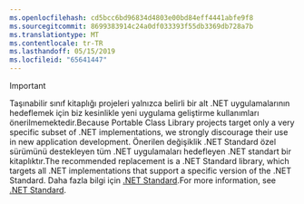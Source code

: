 ```yaml
---
ms.openlocfilehash: cd5bcc6bd96834d4803e00bd84eff4441abfe9f8
ms.sourcegitcommit: 8699383914c24a0df033393f55db3369db728a7b
ms.translationtype: MT
ms.contentlocale: tr-TR
ms.lasthandoff: 05/15/2019
ms.locfileid: "65641447"
---
```

> [!IMPORTANT]
> <span data-ttu-id="bc7ae-101">Taşınabilir sınıf kitaplığı projeleri yalnızca belirli bir alt .NET uygulamalarının hedeflemek için biz kesinlikle yeni uygulama geliştirme kullanımları önerilmemektedir.</span><span class="sxs-lookup"><span data-stu-id="bc7ae-101">Because Portable Class Library projects target only a very specific subset of .NET implementations, we strongly discourage their use in new application development.</span></span> <span data-ttu-id="bc7ae-102">Önerilen değişiklik .NET Standard özel sürümünü destekleyen tüm .NET uygulamaları hedefleyen .NET standart bir kitaplıktır.</span><span class="sxs-lookup"><span data-stu-id="bc7ae-102">The recommended replacement is a .NET Standard library, which targets all .NET implementations that support a specific version of the .NET Standard.</span></span> <span data-ttu-id="bc7ae-103">Daha fazla bilgi için [.NET Standard](~/docs/standard/net-standard.md).</span><span class="sxs-lookup"><span data-stu-id="bc7ae-103">For more information, see [.NET Standard](~/docs/standard/net-standard.md).</span></span>
